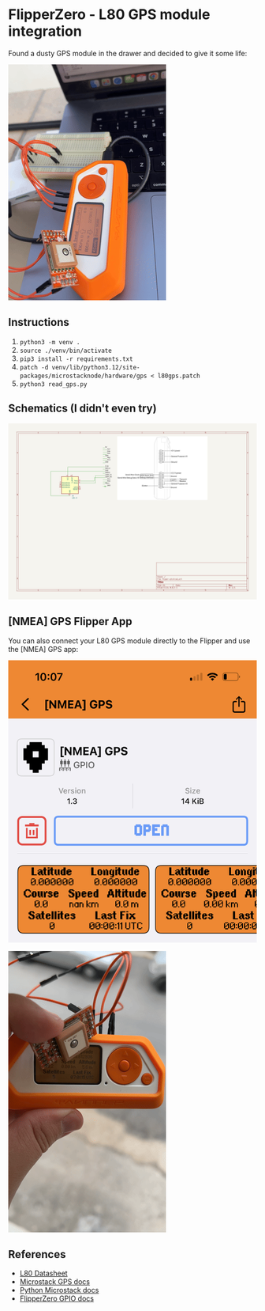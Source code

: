 # FlipperZero - L80 GPS module integration

Found a dusty GPS module in the drawer and decided to give it some life:

![](./media/blink.gif)

## Instructions

1. `python3 -m venv .`
2. `source ./venv/bin/activate`
3. `pip3 install -r requirements.txt`
4. `patch -d venv/lib/python3.12/site-packages/microstacknode/hardware/gps < l80gps.patch`
5. `python3 read_gps.py`

## Schematics (I didn't even try)

![](./media/flipper_l80_schematics.jpg)

## [NMEA] GPS Flipper App

You can also connect your L80 GPS module directly to the Flipper and use the [NMEA] GPS app:

![](./media/flipper-gps-app.jpeg)

![](./media/blink-no-bus.gif)

## References

- [L80 Datasheet](https://www.quectel.com/wp-content/uploads/2021/03/Quectel_L80_Hardware_Design_V1.5-1.pdf)
- [Microstack GPS docs](https://www.farnell.com/datasheets/1860443.pdf)
- [Python Microstack docs](https://python3-microstacknode.readthedocs.io/en/latest/example.html)
- [FlipperZero GPIO docs](https://docs.flipper.net/gpio-and-modules)
